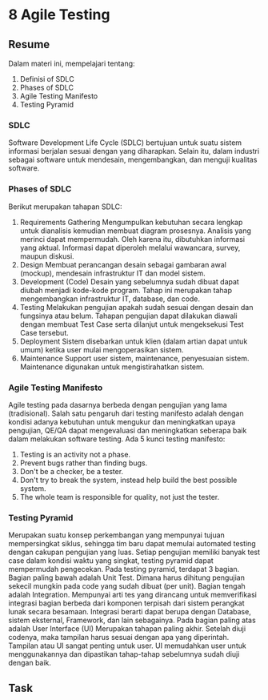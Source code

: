# 8 Agile Testing

## Resume
Dalam materi ini, mempelajari tentang:
1. Definisi of SDLC
2. Phases of SDLC
3. Agile Testing Manifesto
4. Testing Pyramid

### SDLC
Software Development Life Cycle (SDLC) bertujuan untuk
suatu sistem informasi berjalan sesuai dengan yang diharapkan.
Selain itu, dalam industri sebagai software untuk
mendesain, mengembangkan, dan menguji kualitas software.

### Phases of SDLC
Berikut merupakan tahapan SDLC:
1. Requirements Gathering
Mengumpulkan kebutuhan secara lengkap untuk dianalisis
kemudian membuat diagram prosesnya. 
Analisis yang merinci dapat mempermudah. 
Oleh karena itu, dibutuhkan informasi yang aktual.
Informasi dapat diperoleh melalui wawancara, survey, maupun diskusi.
2. Design
Membuat perancangan desain sebagai gambaran awal (mockup),
mendesain infrastruktur IT dan model sistem.
3. Development (Code)
Desain yang sebelumnya sudah dibuat dapat 
diubah menjadi kode-kode program.
Tahap ini merupakan tahap
mengembangkan infrastruktur IT, database, dan code.
4. Testing
Melakukan pengujian apakah sudah sesuai dengan
desain dan fungsinya atau belum.
Tahapan pengujian dapat dilakukan diawali dengan
membuat Test Case serta dilanjut untuk
mengeksekusi Test Case tersebut.
5. Deployment
Sistem disebarkan untuk klien (dalam artian dapat untuk
umum) ketika user mulai mengoperasikan sistem.
6. Maintenance
Support user sistem, maintenance, penyesuaian sistem.
Maintenance digunakan untuk mengistirahatkan sistem.

### Agile Testing Manifesto
Agile testing pada dasarnya berbeda dengan pengujian yang lama (tradisional).
Salah satu pengaruh dari testing manifesto adalah
dengan kondisi adanya kebutuhan untuk mengukur dan
meningkatkan upaya pengujian, QE/QA dapat mengevaluasi
dan meningkatkan seberapa baik dalam melakukan software testing.
Ada 5 kunci testing manifesto:
1. Testing is an activity not a phase.
2. Prevent bugs rather than finding bugs.
3. Don't be a checker, be a tester.
4. Don't try to break the system, instead help build the best 
possible system.
5. The whole team is responsible for quality,
not just the tester.

### Testing Pyramid
Merupakan suatu konsep perkembangan yang
mempunyai tujuan mempersingkat siklus, sehingga tim baru 
dapat memulai automated testing dengan
cakupan pengujian yang luas.
Setiap pengujian memiliki banyak test case
dalam kondisi waktu yang singkat,
testing pyramid dapat mempermudah pengecekan.
Pada testing pyramid, terdapat 3 bagian.
Bagian paling bawah adalah Unit Test.
Dimana harus dihitung pengujian sekecil mungkin pada
code yang sudah dibuat (per unit).
Bagian tengah adalah Integration.
Mempunyai arti tes yang dirancang untuk
memverifikasi integrasi bagian berbeda
dari komponen terpisah dari
sistem perangkat lunak secara besamaan.
Integrasi berarti dapat berupa dengan Database, 
sistem eksternal, Framework, dan lain sebagainya.
Pada bagian paling atas adalah User Interface (UI)
Merupakan tahapan paling akhir. Setelah diuji codenya,
maka tampilan harus sesuai dengan apa yang diperintah.
Tampilan atau UI sangat penting untuk user.
UI memudahkan user untuk menggunakannya dan dipastikan 
tahap-tahap sebelumnya sudah diuji dengan baik.

## Task
